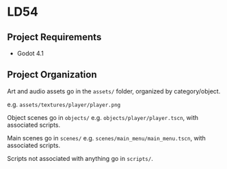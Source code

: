 # LD54

## Project Requirements

- Godot 4.1

## Project Organization

Art and audio assets go in the `assets/` folder, organized by category/object.

e.g. `assets/textures/player/player.png`

Object scenes go in `objects/` e.g. `objects/player/player.tscn`, with associated scripts.

Main scenes go in `scenes/` e.g. `scenes/main_menu/main_menu.tscn`, with associated scripts.

Scripts not associated with anything go in `scripts/`.

